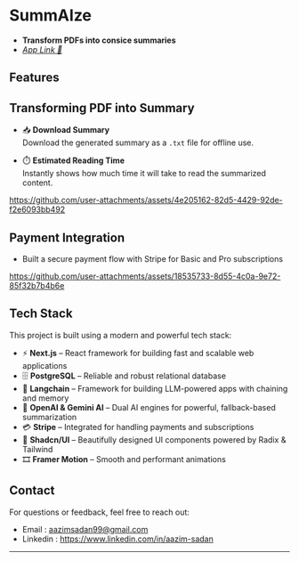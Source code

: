 # SummAIze
- **Transform PDFs into consice summaries**
- *<a target="_blank" href="https://summ-ai-ze.vercel.app">App Link 🔗</a>*

## Features

<h2>Transforming PDF into Summary</h2>


- 📥 **Download Summary**  
  Download the generated summary as a `.txt` file for offline use.

- ⏱️ **Estimated Reading Time**  
  Instantly shows how much time it will take to read the summarized content.

https://github.com/user-attachments/assets/4e205162-82d5-4429-92de-f2e6093bb492


<h2>Payment Integration</h2>

- Built a secure payment flow with Stripe for Basic and Pro subscriptions

https://github.com/user-attachments/assets/18535733-8d55-4c0a-9e72-85f32b7b4b6e

## Tech Stack

This project is built using a modern and powerful tech stack:

- ⚡ **Next.js** – React framework for building fast and scalable web applications
- 🗄️ **PostgreSQL** – Reliable and robust relational database
- 🧠 **Langchain** – Framework for building LLM-powered apps with chaining and memory
- 🤖 **OpenAI & Gemini AI** – Dual AI engines for powerful, fallback-based summarization
- 💳 **Stripe** – Integrated for handling payments and subscriptions
- 🎨 **Shadcn/UI** – Beautifully designed UI components powered by Radix & Tailwind
- 🎞️ **Framer Motion** – Smooth and performant animations

## Contact
For questions or feedback, feel free to reach out:
- Email : aazimsadan99@gmail.com
- Linkedin : https://www.linkedin.com/in/aazim-sadan
---
